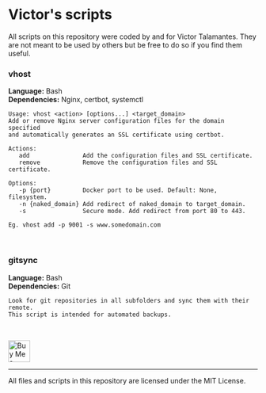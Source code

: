 # Victor's scripts
All scripts on this repository were coded by and for Victor Talamantes. They are not meant to be used by others but be free to do so if you find them useful.

### vhost
**Language:** Bash<br>
**Dependencies:** Nginx, certbot, systemctl
```
Usage: vhost <action> [options...] <target_domain>
Add or remove Nginx server configuration files for the domain specified
and automatically generates an SSL certificate using certbot.

Actions:
   add               Add the configuration files and SSL certificate.
   remove            Remove the configuration files and SSL certificate.

Options:
   -p {port}         Docker port to be used. Default: None, filesystem.
   -n {naked_domain} Add redirect of naked_domain to target_domain.
   -s                Secure mode. Add redirect from port 80 to 443.

Eg. vhost add -p 9001 -s www.somedomain.com
```
<br>

### gitsync
**Language:** Bash<br>
**Dependencies:** Git
```
Look for git repositories in all subfolders and sync them with their remote. 
This script is intended for automated backups.
```
<br>

<a href='https://ko-fi.com/Q5Q4D7835' target='_blank'><img height='44' style='border:0px;height:44px;' src='https://cdn.ko-fi.com/cdn/kofi3.png?v=3' border='0' alt='Buy Me a Coffee at ko-fi.com' /></a>

---
All files and scripts in this repository are licensed under the MIT License.